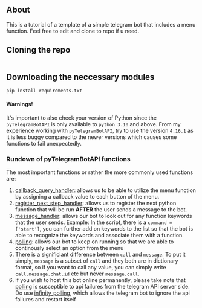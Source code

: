 ## About

This is a tutorial of a template of a simple telegram bot that includes a menu function. 
Feel free to edit and clone to repo if u need.

## Cloning the repo
```

```

## Downloading the neccessary modules
```
pip install requirements.txt
```

#### Warnings!

It's important to also check your version of Python since the `pyTelegramBotAPI` is only available to `python 3.10` and above. From my experience working with `pyTelegramBotAPI`, try to use the version `4.16.1` as it is less buggy compared to the newer versions which causes some functions to fail unexpectedly.

### Rundown of pyTelegramBotAPI functions

The most important functions or rather the more commonly used functions are:
1) [callback_query_handler](https://pytba.readthedocs.io/en/latest/sync_version/index.html#telebot.TeleBot.callback_query_handler): allows us to be able to utilize the menu function by assigning a callback value to each button of the menu.
2) [register_next_step_handler](https://pytba.readthedocs.io/en/latest/sync_version/index.html#telebot.TeleBot.register_callback_query_handler): allows us to register the next python function that will be run **AFTER** the user sends a message to the bot.
3) [message_handler](https://pytba.readthedocs.io/en/latest/sync_version/index.html#telebot.TeleBot.message_handler): allows our bot to look out for any function keywords that the user sends. Example: In the script, there is a `command = ['start']`, you can further add on keywords to the list so that the bot is able to recognize the keywords and associate them with a function.
4) [polling](https://pytba.readthedocs.io/en/latest/sync_version/index.html#telebot.TeleBot.polling): allows our bot to keep on running so that we are able to continously select an option from the menu
5) There is a significiant difference between `call` and `message`. To put it simply, `message` is a subset of `call` and they both are in dictionary format, so if you want to call any value, you can simply write `call.message.chat.id` etc but never `message.call`.
6) If you wish to host this bot online permanently, please take note that [polling](https://pytba.readthedocs.io/en/latest/sync_version/index.html#telebot.TeleBot.polling) is susceptible to api failures from the telegram API server side. Do use [infinity_polling](https://pytba.readthedocs.io/en/latest/sync_version/index.html#telebot.TeleBot.infinity_polling), which allows the telegram bot to ignore the api failures and restart itself
